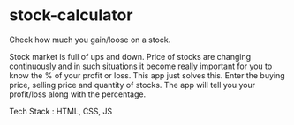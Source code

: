 # stock-calculator
Check how much you gain/loose on a stock.

Stock market is full of ups and down. Price of stocks are changing continuously and in such situations it become really important for you to know the % of your profit or loss.
This app just solves this. Enter the buying price, selling price and quantity of stocks. The app will tell you your profit/loss along with the percentage.

Tech Stack : HTML, CSS, JS
